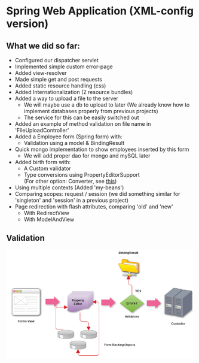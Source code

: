 # Spring Web Application (XML-config version)

## What we did so far:
- Configured our dispatcher servlet
- Implemented simple custom error-page
- Added view-resolver
- Made simple get and post requests
- Added static resource handling (css)
- Added Internationalization (2 resource bundles)
- Added a way to upload a file to the server
  - We will maybe use a db to upload to later
  (We already know how to implement databases properly from previous projects)
  - The service for this can be easily switched out
- Added an example of method validation on file name in 'FileUploadController'
- Added a Employee form (Spring form) with:
  - Validation using a model & BindingResult
- Quick mongo implementation to show employees inserted by this form
  - We will add proper dao for mongo and mySQL later
- Added birth form with:
  - A Custom validator
  - Type conversions using PropertyEditorSupport  
  (For other option: Converter, see [this](https://stackoverflow.com/questions/12544479/spring-mvc-type-conversion-propertyeditor-or-converter))
- Using multiple contexts (Added 'my-beans')
- Comparing scopes: request / session (we did something similar for 'singleton' and 'session' in a previous project)
- Page redirection with flash attributes, comparing 'old' and 'new'
  - With RedirectView
  - With ModelAndView

## Validation
<img width="500" src="https://raw.githubusercontent.com/H3AR7B3A7/SpringServletStackXml/master/validation.png" alt="fc"><br>